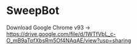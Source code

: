 # SweepBot
Download Google Chrome v93 -> https://drive.google.com/file/d/1WTfVbL_c-O_mB9aTpfXbsRm5Of4NAqAE/view?usp=sharing
